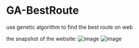 # GA-BestRoute
use genetic algorithm to find the best route on web

the snapshot of the website:
![image](http://github.com/chenhuaizhen/GA-BestRoute/master/image/1.jpg)
![image](http://github.com/chenhuaizhen/GA-BestRoute/master/image/2.jpg)
